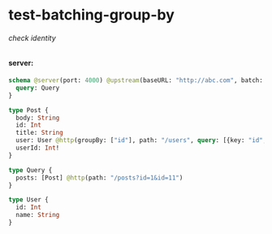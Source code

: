 # test-batching-group-by

###### check identity

#### server:

```graphql
schema @server(port: 4000) @upstream(baseURL: "http://abc.com", batch: {delay: 1,headers: [],maxSize: 1000}) {
  query: Query
}

type Post {
  body: String
  id: Int
  title: String
  user: User @http(groupBy: ["id"], path: "/users", query: [{key: "id",value: "{{value.userId}}"}])
  userId: Int!
}

type Query {
  posts: [Post] @http(path: "/posts?id=1&id=11")
}

type User {
  id: Int
  name: String
}
```
